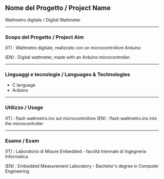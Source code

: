 ## Nome del Progetto / Project Name

Wattmetro digitale / Digital Wattmeter

---

### Scopo del Progetto / Project Aim

(IT) : Wattmetro digitale, realizzato con un microcontrollore Arduino

(EN) : Digital wattmeter, made with an Arduino microcontroller.

---

### Linguaggi e tecnologie / Languages & Technologies

- C language
- Arduino

---

### Utilizzo / Usage

(IT) : flash wattmetro.ino sul microcontrollore
(EN) : flash wattmetro.ino into the microcontroller

---

### Esame / Exam 

(IT) : Laboratorio di Misure Embedded - facoltà triennale di Ingegneria Informatica

(EN) : Embedded Measurement Laboratory - Bachelor's degree in Computer Engineering
